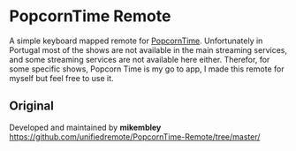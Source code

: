 # PopcornTime Remote
A simple keyboard mapped remote for [PopcornTime](https://popcorntime.io).
Unfortunately in Portugal most of the shows are not available in the main streaming services, and some streaming services are not available here either. Therefor, for some specific shows, Popcorn Time is my go to app, I made this remote for myself but feel free to use it.


## Original
Developed and maintained by **mikembley**  
https://github.com/unifiedremote/PopcornTime-Remote/tree/master/
